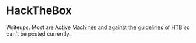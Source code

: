# HackTheBox
Writeups.
Most are Active Machines and against the guidelines of HTB so can't be posted currently.
